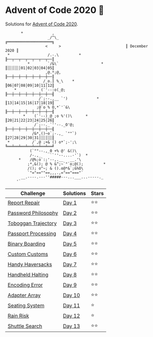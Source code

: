 # Advent of Code 2020 🎄

Solutions for [Advent of Code 2020](https://adventofcode.com/2020).

```
       *             ,
                   _/^\_                              ╔════════════════════╗
                  <     >                             ║ December      2020 ║
 *                 /.-.\         *                    ╟──┬──┬──┬──┬──┬──┬──║
          *        `/&\`                   *          ║░░│░░│01│02│03│04│05║
                  ,@.*;@,                             ╟──┼──┼──┼──┼──┼──┼──║
                 /_o.I %_\    *                       ║06│07│08│09│10│11│12║
    *           (`'--:o(_@;                           ╟──┼──┼──┼──┼──┼──┼──╢
               /`;--.,__ `')             *            ║13│14│15│16│17│18│19║
              ;@`o % O,*`'`&\                         ╟──┼──┼──┼──┼──┼──┼──╢
        *    (`'--)_@ ;o %'()\      *                 ║20│21│22│23│24│25│26║
             /`;--._`''--._O'@;                       ╟──┼──┼──┼──┼──┼──┼──╢
            /&*,()~o`;-.,_ `""`)                      ║27│28│29│30│31│░░│░░║
 *          /`,@ ;+& () o*`;-';\                      ╚══╧══╧══╧══╧══╧══╧══╝
           (`""--.,_0 +% @' &()\
           /-.,_    ``''--....-'`)  *
      *    /@%;o`:;'--,.__   __.'\
          ;*,&(); @ % &^;~`"`o;@();         *
          /(); o^~; & ().o@*&`;&%O\
          `"="==""==,,,.,="=="==="`
       __.----.---''#####---...___...-----._
     '`    
```

| Challenge                                                  | Solutions          | Stars |
|------------------------------------------------------------|--------------------|-------|
| [Report Repair](https://adventofcode.com/2020/day/1)       | [Day 1](Day%201)   | ⭐⭐    |
| [Password Philosophy](https://adventofcode.com/2020/day/2) | [Day 2](Day%202)   | ⭐⭐    |
| [Toboggan Trajectory](https://adventofcode.com/2020/day/3) | [Day 3](Day%203)   | ⭐⭐    |
| [Passport Processing](https://adventofcode.com/2020/day/4) | [Day 4](Day%204)   | ⭐⭐    |
| [Binary Boarding](https://adventofcode.com/2020/day/5)     | [Day 5](Day%205)   | ⭐⭐    |
| [Custom Customs](https://adventofcode.com/2020/day/6)      | [Day 6](Day%206)   | ⭐⭐    |
| [Handy Haversacks](https://adventofcode.com/2020/day/7)    | [Day 7](Day%207)   | ⭐⭐    |
| [Handheld Halting](https://adventofcode.com/2020/day/8)    | [Day 8](Day%208)   | ⭐⭐    |
| [Encoding Error](https://adventofcode.com/2020/day/9)      | [Day 9](Day%209)   | ⭐⭐    |
| [Adapter Array](https://adventofcode.com/2020/day/10)      | [Day 10](Day%2010) | ⭐⭐    |
| [Seating System](https://adventofcode.com/2020/day/11)     | [Day 11](Day%2011) | ⭐     |
| [Rain Risk](https://adventofcode.com/2020/day/12)          | [Day 12](Day%2012) | ⭐     |
| [Shuttle Search](https://adventofcode.com/2020/day/13)     | [Day 13](Day%2013) | ⭐⭐    |
